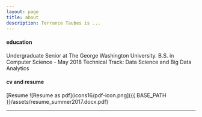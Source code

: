 ```yaml
---
layout: page
title: about
description: Terrance Taubes is ...
---
```


#### <a name="education"></a>education
Undergraduate Senior at The George Washington University.
B.S. in Computer Science  -  May 2018
Technical Track: Data Science and Big Data Analytics

<!-- #### <a name="currentposition"></a>current position -->

<!-- #### <a name="previousposition"></a>previous positions -->
<!-- {Insert text here} -->

<!-- #### <a name="researchbackground"></a>research background -->
<!-- {Insert text here} -->

#### <a name="cvandresume"></a>cv and resume
<!-- [curriculum vitae ![CV as pdf](icons16/pdf-icon.png)]({{ BASE_PATH }}/assets/bsharvey_cv.pdf) -->
[Resume ![Resume as pdf](icons16/pdf-icon.png]({{ BASE_PATH }}/assets/resume_summer2017.docx.pdf)

---



